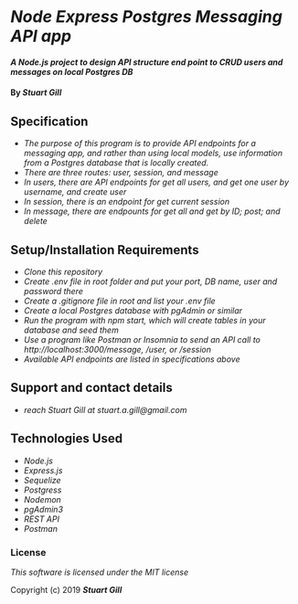 # _Node Express Postgres Messaging API app_

#### _A Node.js project to design API structure end point to CRUD users and messages on local Postgres DB_

#### By _**Stuart Gill**_

## Specification

- _The purpose of this program is to provide API endpoints for a messaging app, and rather than using local models, use information from a Postgres database that is locally created._
- _There are three routes: user, session, and message_
- _In users, there are API endpoints for get all users, and get one user by username, and create user_
- _In session, there is an endpoint for get current session_
- _In message, there are endpounts for get all and get by ID; post; and delete_

## Setup/Installation Requirements

- _Clone this repository_
- _Create .env file in root folder and put your port, DB name, user and password there_
- _Create a .gitignore file in root and list your .env file_
- _Create a local Postgres database with pgAdmin or similar_
- _Run the program with npm start, which will create tables in your database and seed them_
- _Use a program like Postman or Insomnia to send an API call to http://localhost:3000/message, /user, or /session_
- _Available API endpoints are listed in specifications above_

## Support and contact details

- _reach Stuart Gill at stuart.a.gill@gmail.com_

## Technologies Used

- _Node.js_
- _Express.js_
- _Sequelize_
- _Postgress_
- _Nodemon_
- _pgAdmin3_
- _REST API_
- _Postman_

### License

_This software is licensed under the MIT license_

Copyright (c) 2019 **_Stuart Gill_**
